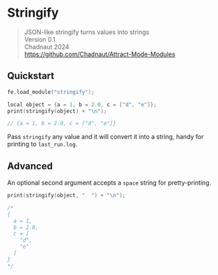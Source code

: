 # Stringify

> JSON-like stringify turns values into strings  
> Version 0.1  
> Chadnaut 2024  
> https://github.com/Chadnaut/Attract-Mode-Modules

## Quickstart

```cpp
fe.load_module("stringify");

local object = {a = 1, b = 2.0, c = ["d", "e"]};
print(stringify(object) + "\n");

// {a = 1, b = 2.0, c = ["d", "e"]}
```

Pass `stringify` any value and it will convert it into a string, handy for printing to `last_run.log`.

## Advanced

An optional second argument accepts a `space` string for pretty-printing.

```cpp
print(stringify(object, "  ") + "\n");

/*
{
  a = 1, 
  b = 2.0, 
  c = [
    "d", 
    "e"
  ]
}
*/
```
